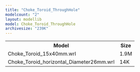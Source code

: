 ```yaml
---
title: "Choke_Toroid_ThroughHole"
modelcount: "2"
layout: modellib
model: Choke_Toroid_ThroughHole
archivesize: "239K"
---
```


<table><tr>
<th>Model</th>
<th>Size</th>
</tr>
<tr><td>Choke_Toroid_15x40mm.wrl</td><td>1.9M</td></tr>
<tr><td>Choke_Toroid_horizontal_Diameter26mm.wrl</td><td>14K</td></tr>
